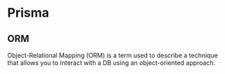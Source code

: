 # Prisma 
## ORM 
Object-Relational Mapping (ORM) is a term used to describe a technique that allows you to interact with a DB using an object-oriented approach. 
